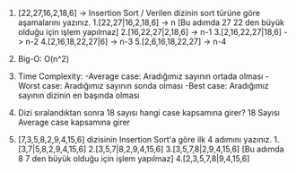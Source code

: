 1. [22,27,16,2,18,6] -> Insertion Sort / Verilen dizinin sort türüne göre aşamalarını yazınız.
1.[22,27|16,2,18,6] -> n [Bu adımda 27 22 den büyük olduğu için işlem yapılmaz]
2.[16,22,27|2,18,6] -> n-1
3.[2,16,22,27|18,6] -> n-2
4.[2,16,18,22,27|6] -> n-3
5.[2,6,16,18,22,27] -> n-4
2. Big-O: O(n^2)
3. Time Complexity:
-Average case: Aradığımız sayının ortada olması
-Worst case: Aradığımız sayının sonda olması
-Best case: Aradığımız sayının dizinin en başında olması

4. Dizi sıralandıktan sonra 18 sayısı hangi case kapsamına girer?
18 Sayısı Average case kapsamına girer

5. [7,3,5,8,2,9,4,15,6] dizisinin Insertion Sort'a göre ilk 4 adımını yazınız.
1.[3,7|5,8,2,9,4,15,6]
2.[3,5,7|8,2,9,4,15,6]
3.[3,5,7,8|2,9,4,15,6] [Bu adımda 8 7 den büyük olduğu için işlem yapılmaz]
4.[2,3,5,7,8|9,4,15,6]
